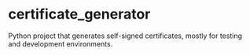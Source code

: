 # certificate_generator

Python project that generates self-signed certificates, mostly for testing and development environments.